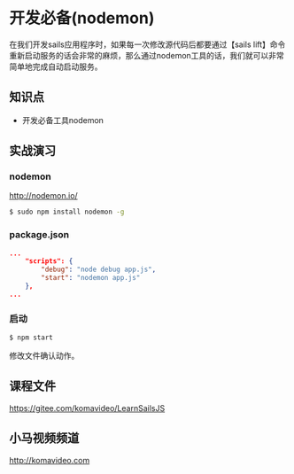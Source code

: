 开发必备(nodemon)
================

在我们开发sails应用程序时，如果每一次修改源代码后都要通过【sails lift】命令重新启动服务的话会非常的麻烦，那么通过nodemon工具的话，我们就可以非常简单地完成自动启动服务。

## 知识点

* 开发必备工具nodemon

## 实战演习

### nodemon

http://nodemon.io/

~~~bash
$ sudo npm install nodemon -g
~~~

### package.json

~~~json
...
    "scripts": {
        "debug": "node debug app.js",
        "start": "nodemon app.js"
    },
...
~~~

### 启动

~~~bash
$ npm start
~~~

修改文件确认动作。

## 课程文件

https://gitee.com/komavideo/LearnSailsJS

## 小马视频频道

http://komavideo.com
